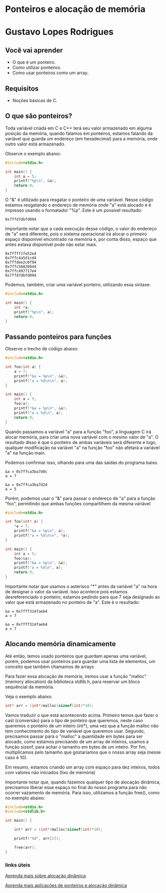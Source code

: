 # Ponteiros e alocação de memória

# Gustavo Lopes Rodrigues

## Você vai aprender

- O que é um ponteiro.
- Como utilizar ponteiros.
- Como usar ponteiros como um array.

## Requisitos

- Noções básicas de C.

## O que são ponteiros?

Toda variável criada em C e C++ terá seu valor armazenado em alguma posição da memória, quando falamos em ponteiros, 
estamos falando da variável que guarda um endereço (em hexadecimal) para a memória, onde outro valor está armazenado.

Observe o exemplo abaixo:
```c
#include<stdio.h>

int main() {
    int a = 5;
    printf("%p\n", &a);
    return 0;
}
```

O "&" é utilizado para resgatar o ponteiro de uma variável. Nesse código estamos resgatando o endereço de memória onde "a" está alocado 
e é impresso usando o formatador "%p". Este é um possível resultado:
```
0x7ffd7dbfd094
```
Importante notar que a cada execução desse código, o valor do endereço de "a" será diferente, pois o sistema operacional
irá alocar o primeiro espaço disponível encontrado na memória e, por conta disso, espaço que antes estava disponível pode não estar mais.

```
0x7ffff1fe52e4
0x7ffc4a5d1cd4
0x7ffdee2c0f94
0x7ffc58820844
0x7ffc497717e4
0x7ffd7dbfd094
```
Podemos, também, criar uma variável ponteiro, utilizando essa sintaxe:
```c
#include<stdio.h>

int main() {
    int *a;
    printf("%p\n", a);
    return 0;
}
```

## Passando ponteiros para funções

Observe o trecho de código abaixo:

```c
#include<stdio.h>

int foo(int a) {
    a = 7;
    printf("&a = %p\n", &a);
    printf("a = %d\n\n", a);
}

int main() {
    int a = 5;
    foo(a);
    printf("&a = %p\n", &a);
    printf("a = %d\n", a);
    return 0;
}
```
Quando passamos a variável "a" para a função "foo", a linguagem C irá alocar memória, para criar uma nova variável com o
mesmo valor de "a". O resultado disso é que o ponteiro de ambas variáveis será diferente e logo, qualquer modificação na
variável "a" na função "foo" não afetará a variável "a" na função main.

Podemos confirmar isso, olhando para uma das saídas do programa baixo.
```
&a = 0x7ffca3ba7d0c
a = 7

&a = 0x7ffca3ba7d24
a = 5
```
Porém, podemos usar o "&" para passar o endereço de "a" para a função "foo", permitindo que ambas funções compartilhem
da mesma variável
```c
#include<stdio.h>

int foo(int* a) {
    *a = 7;
    printf("&a = %p\n", a);
    printf("a = %d\n\n", *a);
}

int main() {
    int a = 5;
    foo(&a);
    printf("&a = %p\n", &a);
    printf("a = %d\n", a);
    return 0;
}
```
Importante notar que usamos o asterisco "*" antes da variável "a" na hora de designar o valor da variável. Isso acontece pois estamos
desreferenciado o ponteiro, estamos pedindo para que 7 seja designado ao valor que está armazenado no ponteiro de "a". Este é o resultado:
```
&a = 0x7fff314faeb4
a = 7

&a = 0x7fff314faeb4
a = 7
```
## Alocando memória dinamicamente

Até então, temos usado ponteiros que guardam apenas uma variável, porém, podemos usar ponteiros para guardar uma lista de
elementos, um conceito que também chamamos de arrays

Para fazer essa alocação de memória, iremos usar a função "malloc"(memory allocation) da biblioteca stdlib.h, para reservar
um bloco sequêncial da memória.

Veja o exemplo abaixo:
```c
int* arr = (int*)malloc(sizeof(int)*10);
```
Vamos traduzir o que está acontecendo acima. Primeiro temos que fazer o cast (conversão) para o tipo de ponteiro que queremos, neste
caso queremos o ponteiro de um inteiro (int*), uma vez que a função malloc não tem conhecimento do tipo de variável que queremos usar.
Segundo, precisamos passar para o "malloc" a quantidade em bytes para ser alocado, como estamos precisando de um array de inteiros,
usamos a função sizeof, para achar o tamanho em bytes de um inteiro. Por fim, multiplicamos pelo tamanho que gostariamos que o nosso
array seja (nesse caso é 10).

Em resumo, estamos criando um array com espaço para dez inteiros, todos com valores não iniciados (lixo de memória)

Importante notar que, quando fazemos qualquer tipo de alocação dinâmica, precisamos liberar esse espaço no final do nosso
programa para não ocorrer vazamento de memória.  Para isso, utilizamos a função free(), como no exemplo abaixo:

```c
#include<stdio.h>
#include<stdlib.h>

int main() {

    int* arr = (int*)malloc(sizeof(int)*10);

    printf("%d", arr[2]);

    free(arr);
}
```

### links úteis

[Aprenda mais sobre alocação dinâmica](https://www.geeksforgeeks.org/dynamic-memory-allocation-in-c-using-malloc-calloc-free-and-realloc/)

[Aprenda mais aplicações de ponteiros e alocação dinâmica](https://www.ime.usp.br/~pf/algoritmos/aulas/pont.html)



